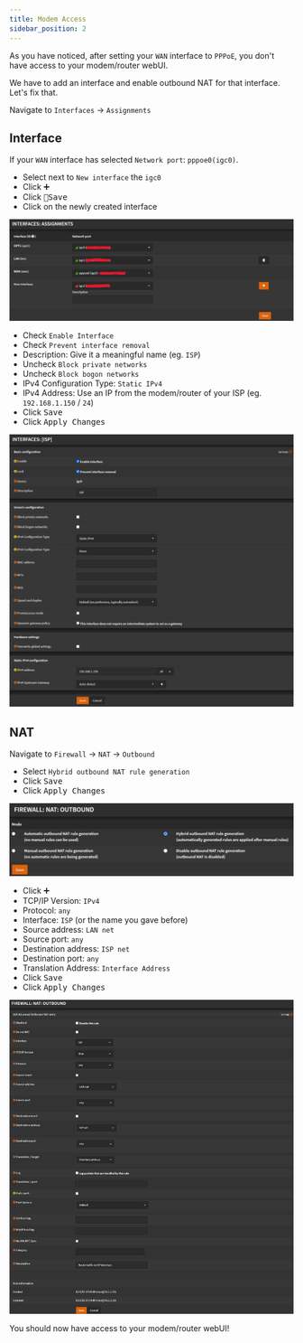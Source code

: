 ```yaml
---
title: Modem Access
sidebar_position: 2
---
```


As you have noticed, after setting your `WAN` interface to `PPPoE`, you don't have access to your modem/router webUI.

We have to add an interface and enable outbound NAT for that interface.
Let's fix that.

Navigate to `Interfaces` -> `Assignments`

## Interface

If your `WAN` interface has selected `Network port`: `pppoe0(igc0)`.

- Select next to `New interface` the `igc0`
- Click <kbd>➕</kbd>
- Click <kbd>💾Save</kbd>
- Click on the newly created interface

![modem-interface-create](img/modem-interface-create.png)

- Check `Enable Interface`
- Check `Prevent interface removal`
- Description: Give it a meaningful name (eg. `ISP`)
- Uncheck `Block private networks`
- Uncheck `Block bogon networks`
- IPv4 Configuration Type: `Static IPv4`
- IPv4 Address: Use an IP from the modem/router of your ISP (eg. `192.168.1.150` / `24`)
- Click <kbd>Save</kbd>
- Click <kbd>Apply Changes</kbd>

![modem-interface-config](img/modem-interface-config.png)

## NAT

Navigate to `Firewall` -> `NAT` -> `Outbound`

- Select `Hybrid outbound NAT rule generation`
- Click <kbd>Save</kbd>
- Click <kbd>Apply Changes</kbd>

![nat-outbound-hybrid](img/nat-outbout-hybrid.png)

- Click <kbd>➕</kbd>
- TCP/IP Version: `IPv4`
- Protocol: `any`
- Interface: `ISP` (or the name you gave before)
- Source address: `LAN net`
- Source port: `any`
- Destination address: `ISP net`
- Destination port: `any`
- Translation Address: `Interface Address`
- Click <kbd>Save</kbd>
- Click <kbd>Apply Changes</kbd>

![modem-nat-outbound-config](img/modem-nat-outbound-config.png)

You should now have access to your modem/router webUI!
